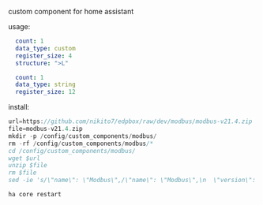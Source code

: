 custom component for home assistant 

usage:

```yaml
  count: 1
  data_type: custom
  register_size: 4
  structure: ">L"
```

```yaml
  count: 1
  data_type: string
  register_size: 12
```

install:

```js
url=https://github.com/nikito7/edpbox/raw/dev/modbus/modbus-v21.4.zip
file=modbus-v21.4.zip
mkdir -p /config/custom_components/modbus/
rm -rf /config/custom_components/modbus/*
cd /config/custom_components/modbus/
wget $url
unzip $file
rm $file
sed -ie 's/\"name\": \"Modbus\",/\"name\": \"Modbus\",\n  \"version\": \"21.4\",/g' manifest.json
```

```
ha core restart
```
